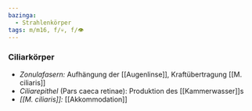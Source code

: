 ```yaml
---
bazinga:
  - Strahlenkörper
tags: m/m16, f/💀, f/👁️
---
```

### Ciliarkörper
- *Zonulafasern:* Aufhängung der [[Augenlinse]], Kraftübertragung [[M. ciliaris]]
- *Ciliarepithel* (Pars caeca retinae): Produktion des [[Kammerwasser]]s
- *[[M. ciliaris]]:* [[Akkommodation]]